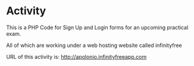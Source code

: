 # Activity
 This is a PHP Code for Sign Up and Login forms for an upcoming practical exam.

 All of which are working under a web hosting website called infinityfree

 URL of this activity is: http://apolonio.infinityfreeapp.com

